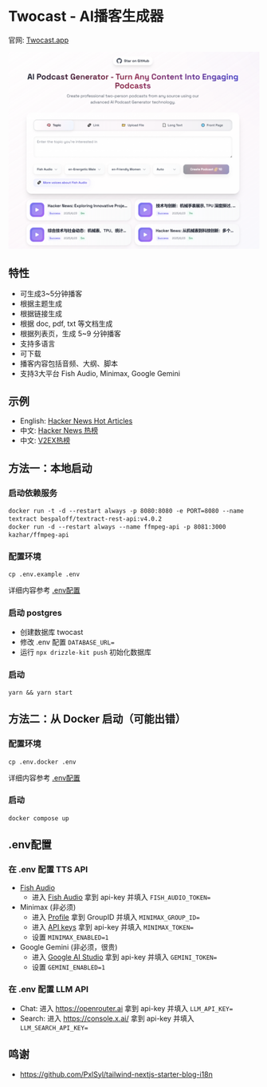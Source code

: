 # Twocast - AI播客生成器

官网: [Twocast.app](https://twocast.app/)

![Sceenshot](./public/assets/img/image.png)

## 特性
- 可生成3~5分钟播客
- 根据主题生成
- 根据链接生成
- 根据 doc, pdf, txt 等文档生成
- 根据列表页，生成 5~9 分钟播客
- 支持多语言
- 可下载
- 播客内容包括音频、大纲、脚本
- 支持3大平台 Fish Audio, Minimax, Google Gemini

## 示例

- English: [Hacker News Hot Articles](https://twocast.app/podcast/vs962a7f-9461-4875-b7c7-2f5aca66126e)
- 中文: [Hacker News 热榜](https://twocast.app/podcast/vs789e71-b192-4374-93a2-8177f457ba5c)
- 中文: [V2EX热榜](https://twocast.app/podcast/vsbed589-6493-4ac2-8217-64d82b1ecafa)

## 方法一：本地启动

### 启动依赖服务
```
docker run -t -d --restart always -p 8080:8080 -e PORT=8080 --name textract bespaloff/textract-rest-api:v4.0.2
docker run -d --restart always --name ffmpeg-api -p 8081:3000 kazhar/ffmpeg-api
```

### 配置环境
```
cp .env.example .env
```

详细内容参考 [.env配置](#env配置)

### 启动 postgres
- 创建数据库 twocast
- 修改 .env 配置 `DATABASE_URL=`
- 运行 `npx drizzle-kit push` 初始化数据库

### 启动
```
yarn && yarn start
```

## 方法二：从 Docker 启动（可能出错）

### 配置环境
```
cp .env.docker .env
```

详细内容参考 [.env配置](#env配置)

### 启动
```
docker compose up
```


## .env配置

### 在 .env 配置 TTS API

- [Fish Audio](https://bit.ly/4k7AXHt)
  - 进入 [Fish Audio](https://bit.ly/4k7AXHt) 拿到 api-key 并填入 `FISH_AUDIO_TOKEN=`
- Minimax (非必须)
  - 进入 [Profile](https://www.minimax.io/platform/user-center/basic-information) 拿到 GroupID 并填入 `MINIMAX_GROUP_ID=`
  - 进入 [API keys](https://www.minimax.io/platform/user-center/basic-information/interface-key) 拿到 api-key 并填入 `MINIMAX_TOKEN=`
  - 设置 `MINIMAX_ENABLED=1`
- Google Gemini (非必须，很贵)
  - 进入 [Google AI Studio](https://aistudio.google.com/gen-media) 拿到 api-key 并填入 `GEMINI_TOKEN=`
  - 设置 `GEMINI_ENABLED=1`

### 在 .env 配置 LLM API
- Chat: 进入 https://openrouter.ai 拿到 api-key 并填入 `LLM_API_KEY=`
- Search: 进入 https://console.x.ai/ 拿到 api-key 并填入 `LLM_SEARCH_API_KEY=`

## 鸣谢
- https://github.com/PxlSyl/tailwind-nextjs-starter-blog-i18n